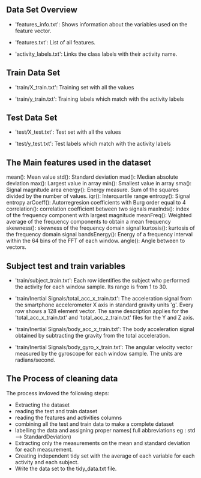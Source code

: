 
## Data Set Overview

- 'features_info.txt': Shows information about the variables used on the feature vector.

- 'features.txt': List of all features.

- 'activity_labels.txt': Links the class labels with their activity name.

## Train Data Set

- 'train/X_train.txt': Training set with all the values

- 'train/y_train.txt': Training labels which match with the activity labels

## Test Data Set

- 'test/X_test.txt': Test set with all the values

- 'test/y_test.txt': Test labels which match with the activity labels 



## The Main features used in the dataset


mean(): Mean value
std(): Standard deviation
mad(): Median absolute deviation 
max(): Largest value in array
min(): Smallest value in array
sma(): Signal magnitude area
energy(): Energy measure. Sum of the squares divided by the number of values. 
iqr(): Interquartile range 
entropy(): Signal entropy
arCoeff(): Autorregresion coefficients with Burg order equal to 4
correlation(): correlation coefficient between two signals
maxInds(): index of the frequency component with largest magnitude
meanFreq(): Weighted average of the frequency components to obtain a mean frequency
skewness(): skewness of the frequency domain signal 
kurtosis(): kurtosis of the frequency domain signal 
bandsEnergy(): Energy of a frequency interval within the 64 bins of the FFT of each window.
angle(): Angle between to vectors.

## Subject test and train variables

- 'train/subject_train.txt': Each row identifies the subject who performed the activity for each window sample. Its range is from 1 to 30. 

- 'train/Inertial Signals/total_acc_x_train.txt': The acceleration signal from the smartphone accelerometer X axis in standard gravity units 'g'. Every row shows a 128 element vector. The same description applies for the 'total_acc_x_train.txt' and 'total_acc_z_train.txt' files for the Y and Z axis. 

- 'train/Inertial Signals/body_acc_x_train.txt': The body acceleration signal obtained by subtracting the gravity from the total acceleration. 

- 'train/Inertial Signals/body_gyro_x_train.txt': The angular velocity vector measured by the gyroscope for each window sample. The units are radians/second. 


## The Process of cleaning data

The process invloved the following steps:

- Extracting the dataset
- reading the test and train dataset
- reading the features and activities columns
- combining all the test and train data to make a complete dataset
- labelling the data and assigning proper names( full abbreviations eg : std --> StandardDeviation)
- Extracting only the measurements on the mean and standard deviation for each measurement.
- Creating independent tidy set with the average of each variable for each activity and each            subject.
- Write the data set to the tidy_data.txt file.
